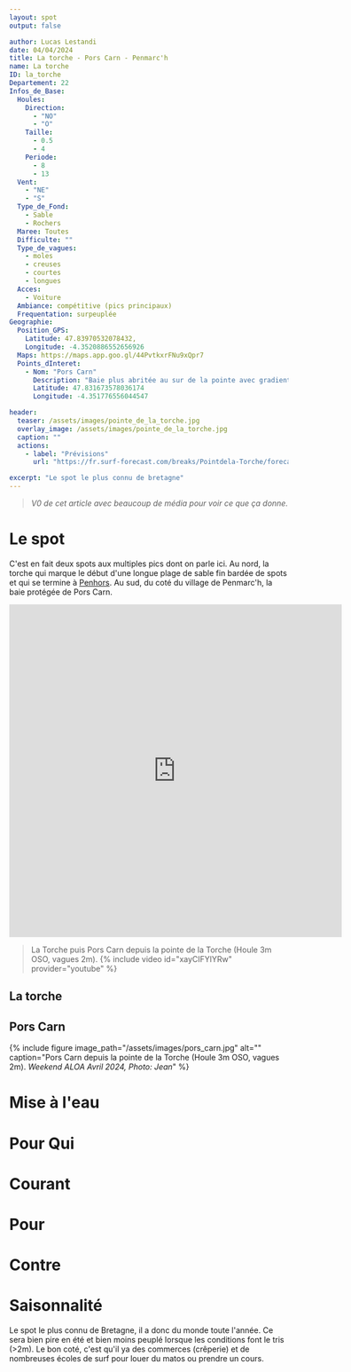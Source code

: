 ```yaml
---
layout: spot
output: false

author: Lucas Lestandi
date: 04/04/2024
title: La torche - Pors Carn - Penmarc'h
name: La torche 
ID: la_torche
Departement: 22
Infos_de_Base:
  Houles:
    Direction:
      - "NO"
      - "O"
    Taille:
      - 0.5
      - 4
    Periode:
      - 8
      - 13
  Vent:
    - "NE"
    - "S"
  Type_de_Fond:
    - Sable
    - Rochers
  Maree: Toutes
  Difficulte: ""
  Type_de_vagues:
    - moles
    - creuses
    - courtes
    - longues
  Acces:
    - Voiture
  Ambiance: compétitive (pics principaux)
  Frequentation: surpeuplée
Geographie:
  Position_GPS:
    Latitude: 47.83970532078432, 
    Longitude: -4.3520886552656926
  Maps: https://maps.app.goo.gl/44PvtkxrFNu9xQpr7
  Points_dInteret:
    - Nom: "Pors Carn"
      Description: "Baie plus abritée au sur de la pointe avec gradient de taille"
      Latitude: 47.831673578036174
      Longitude: -4.351776556044547

header: 
  teaser: /assets/images/pointe_de_la_torche.jpg
  overlay_image: /assets/images/pointe_de_la_torche.jpg
  caption: ""
  actions:
    - label: "Prévisions"
      url: "https://fr.surf-forecast.com/breaks/Pointdela-Torche/forecasts/latest/six_day"

excerpt: "Le spot le plus connu de bretagne"
---
```


> *V0 de cet article avec beaucoup de média pour voir ce que ça donne.*

# Le spot

C'est en fait deux spots aux multiples pics dont on parle ici. Au nord, la torche qui marque le début d'une longue plage de sable fin bardée de spots et qui se termine à [Penhors](/surf/surf_spots/penhors). Au sud, du coté du village de Penmarc'h, la baie protégée de Pors Carn.
<iframe src="https://www.google.com/maps/embed?pb=!1m14!1m12!1m3!1d15222.62886600984!2d-4.356586716578736!3d47.836251583014054!2m3!1f0!2f0!3f0!3m2!1i1024!2i768!4f13.1!5e1!3m2!1sfr!2sfr!4v1713268009115!5m2!1sfr!2sfr" width="600" height="600" style="border:0;" allowfullscreen="" loading="lazy" referrerpolicy="no-referrer-when-downgrade"></iframe>

> La Torche puis Pors Carn depuis la pointe de la Torche (Houle 3m OSO, vagues 2m).
> {% include video id="xayCIFYlYRw" provider="youtube" %}
> 
## La torche


## Pors Carn
{% include figure image_path="/assets/images/pors_carn.jpg" alt="" caption="Pors Carn depuis la pointe de la Torche (Houle 3m OSO, vagues 2m). *Weekend ALOA Avril 2024, Photo: Jean*" %}

# Mise à l'eau


# Pour Qui

# Courant

# Pour

# Contre

# Saisonnalité

Le spot le plus connu de Bretagne, il a donc du monde toute l'année. Ce sera bien pire en été et bien moins peuplé lorsque les conditions font le tris (>2m). Le bon coté, c'est qu'il ya des commerces (crêperie) et de nombreuses écoles de surf pour louer du matos ou prendre un cours.